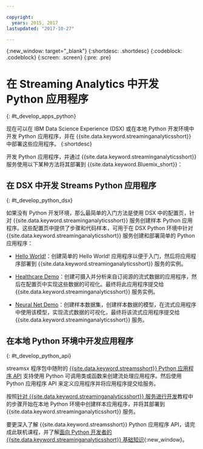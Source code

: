 ```yaml
---

copyright:
  years: 2015, 2017
lastupdated: "2017-10-27"

---
```


<!-- Attribute definitions -->
{:new_window: target="_blank"}
{:shortdesc: .shortdesc}
{:codeblock: .codeblock}
{:screen: .screen}
{:pre: .pre}

# 在 Streaming Analytics 中开发 Python 应用程序
{: #t_develop_apps_python}

现在可以在 IBM Data Science Experience (DSX) 或在本地 Python 开发环境中开发 Python 应用程序，并在 {{site.data.keyword.streaminganalyticsshort}} 中部署这些应用程序。
{:shortdesc}

开发 Python 应用程序，并通过 {{site.data.keyword.streaminganalyticsshort}} 服务使用以下某种方法将其部署到 {{site.data.keyword.Bluemix_short}}：


## 在 DSX 中开发 Streams Python 应用程序
{: #t_develop_python_dsx}

如果没有 Python 开发环境，那么最简单的入门方法是使用 DSX 中的配置页，针对 {{site.data.keyword.streaminganalyticsshort}} 服务创建样本 Python 应用程序。这些配置页中提供了步骤和代码样本，可用于在 DSX Python 环境中针对 {{site.data.keyword.streaminganalyticsshort}} 服务创建和部署简单的 Python 应用程序：

* [Hello World!](https://apsportal.ibm.com/exchange/public/entry/view/9fc33ce7301f10e21a9f92039ca9c6e8)：创建简单的 Hello World! 应用程序以便于入门，然后将应用程序部署到 {{site.data.keyword.streaminganalyticsshort}} 服务的实例。

* [Healthcare Demo](https://apsportal.ibm.com/exchange/public/entry/view/9fc33ce7301f10e21a9f92039cad29a6)：创建可摄入并分析来自订阅源的流式数据的应用程序，然后在配置页中实现这些数据的可视化。最终将此应用程序提交给 {{site.data.keyword.streaminganalyticsshort}} 服务实例。

* [Neural Net Demo](https://apsportal.ibm.com/exchange/public/entry/view/9fc33ce7301f10e21a9f92039ca60bb7)：创建样本数据集，创建样本数据的模型，在流式应用程序中使用该模型，实现流式数据的可视化，最终将该流式应用程序提交给 {{site.data.keyword.streaminganalyticsshort}} 服务。

## 在本地 Python 环境中开发应用程序
 {: #t_develop_python_api}

 streamsx 程序包中随附的 [{{site.data.keyword.streamsshort}} Python 应用程序 API](http://ibmstreams.github.io/streamsx.documentation/docs/python/python-appapi-devguide/#50-api-features) 支持使用 Python 可调用类或函数来创建流处理应用程序。然后使用 Python 应用程序 API 来定义应用程序并将应用程序提交给服务。

按照[针对 {{site.data.keyword.streaminganalyticsshort}} 服务进行开发](http://ibmstreams.github.io/streamsx.documentation/docs/python/1.6/python-appapi-devguide-2a/index.html)教程中的步骤开始在本地 Python 环境中创建样本应用程序，并将其部署到 {{site.data.keyword.streaminganalyticsshort}} 服务。

要更深入了解 {{site.data.keyword.streamsshort}} Python 应用程序 API，请完成此联机课程，并了解[面向 Python 开发者的 {{site.data.keyword.streaminganalyticsshort}} 基础知识](https://developer.ibm.com/courses/all/streaming-analytics-basics-python-developers/){:new_window}。
